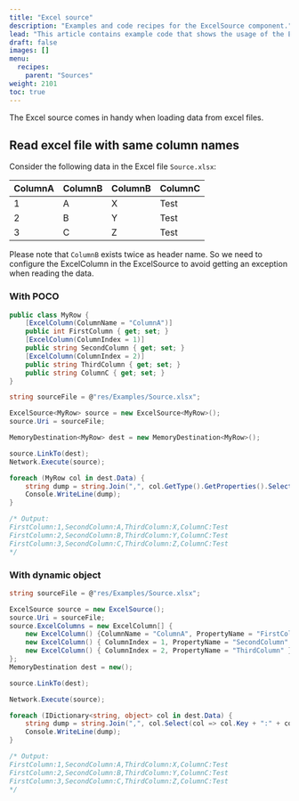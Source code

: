 ```yaml
---
title: "Excel source"
description: "Examples and code recipes for the ExcelSource component."
lead: "This article contains example code that shows the usage of the ExcelSource component."
draft: false
images: []
menu:
  recipes:
    parent: "Sources"
weight: 2101
toc: true
---
```


The Excel source comes in handy when loading data from excel files. 

## Read excel file with same column names

Consider the following data in the Excel file `Source.xlsx`:

ColumnA|ColumnB|ColumnB|ColumnC
-------|-------|-------|-------
1|A|X|Test
2|B|Y|Test
3|C|Z|Test

Please note that `ColumnB` exists twice as header name. So we need to configure the ExcelColumn in the ExcelSource to avoid getting an exception when reading the data. 

### With POCO

```C#
public class MyRow {
    [ExcelColumn(ColumnName = "ColumnA")]
    public int FirstColumn { get; set; }
    [ExcelColumn(ColumnIndex = 1)]
    public string SecondColumn { get; set; }
    [ExcelColumn(ColumnIndex = 2)]
    public string ThirdColumn { get; set; }
    public string ColumnC { get; set; }
}

string sourceFile = @"res/Examples/Source.xlsx";

ExcelSource<MyRow> source = new ExcelSource<MyRow>();
source.Uri = sourceFile;

MemoryDestination<MyRow> dest = new MemoryDestination<MyRow>();

source.LinkTo(dest);
Network.Execute(source);

foreach (MyRow col in dest.Data) {
    string dump = string.Join(",", col.GetType().GetProperties().Select(prop => prop.Name + ":" + prop.GetValue(col)).ToList());
    Console.WriteLine(dump);
}

/* Output:
FirstColumn:1,SecondColumn:A,ThirdColumn:X,ColumnC:Test
FirstColumn:2,SecondColumn:B,ThirdColumn:Y,ColumnC:Test
FirstColumn:3,SecondColumn:C,ThirdColumn:Z,ColumnC:Test
*/
```

### With dynamic object

```C#
string sourceFile = @"res/Examples/Source.xlsx";

ExcelSource source = new ExcelSource();
source.Uri = sourceFile;
source.ExcelColumns = new ExcelColumn[] {
    new ExcelColumn() {ColumnName = "ColumnA", PropertyName = "FirstColumn" },
    new ExcelColumn() { ColumnIndex = 1, PropertyName = "SecondColumn" },
    new ExcelColumn() { ColumnIndex = 2, PropertyName = "ThirdColumn" },
};
MemoryDestination dest = new();

source.LinkTo(dest);

Network.Execute(source);

foreach (IDictionary<string, object> col in dest.Data) {
    string dump = string.Join(",", col.Select(col => col.Key + ":" + col.Value).ToList());
    Console.WriteLine(dump);
}

/* Output:
FirstColumn:1,SecondColumn:A,ThirdColumn:X,ColumnC:Test
FirstColumn:2,SecondColumn:B,ThirdColumn:Y,ColumnC:Test
FirstColumn:3,SecondColumn:C,ThirdColumn:Z,ColumnC:Test
*/
```